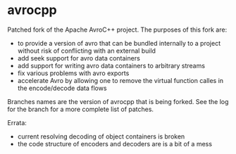 avrocpp
=======

Patched fork of the Apache AvroC++ project. The purposes of this fork are:
- to provide a version of avro that can be bundled internally to a project without risk of conflicting with an external build
- add seek support for avro data containers
- add support for writing avro data containers to arbitrary streams
- fix various problems with avro exports
- accelerate Avro by allowing one to remove the virtual function calles in the encode/decode data flows

Branches names are the version of avrocpp that is being forked. See the log for the branch for a more complete list of patches.

Errata:
- current resolving decoding of object containers is broken
- the code structure of encoders and decoders are is a bit of a mess
